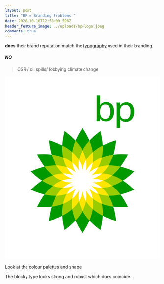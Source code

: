 ```yaml
---
layout: post
title: "BP = Branding Problems "
date: 2020-10-10T12:58:00.596Z
header_feature_image: ../uploads/bp-logo.jpeg
comments: true
---
```



**does** their brand reputation match the [typography](wikipedia) used in their branding. 

##### NO

> CSR / oil spills/ lobbying climate change

![BP Logo](../uploads/bp-logo.jpeg "BP Logo")



Look at  the colour palettes and shape 

The blocky type looks strong and robust which does coincide.